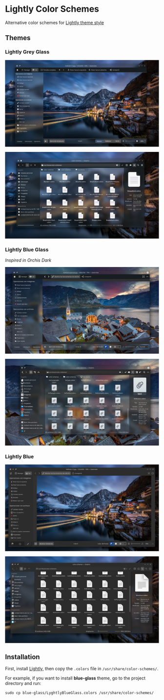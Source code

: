 # Lightly Color Schemes

Alternative color schemes for [Lightly theme style](https://github.com/Luwx/Lightly)

## Themes

### Lightly Grey Glass

![grey-glass-img](./grey-glass/ligthly-grey-glass-4.png)

![grey-glass-img](./grey-glass/ligthly-grey-glass-2.png)

### Lightly Blue Glass

*Inspired in Orchis Dark*

![grey-glass-img](./blue-glass/ligthly-blue-glass-4.png)

![grey-glass-img](./blue-glass/ligthly-blue-glass.png)

### Lightly Blue

![ligthly-blue](./blue/ligthly-blue.png)

![ligthly-blue-2](./blue/ligthly-blue-2.png)

## Installation

First, install [Lightly](https://github.com/Luwx/Lightly), then copy the `.colors` file in `/usr/share/color-schemes/`.

For example, if you want to install **blue-glass** theme, go to the project directory and run:

```
sudo cp blue-glass/LyghtlyBlueGlass.colors /usr/share/color-schemes/
```

